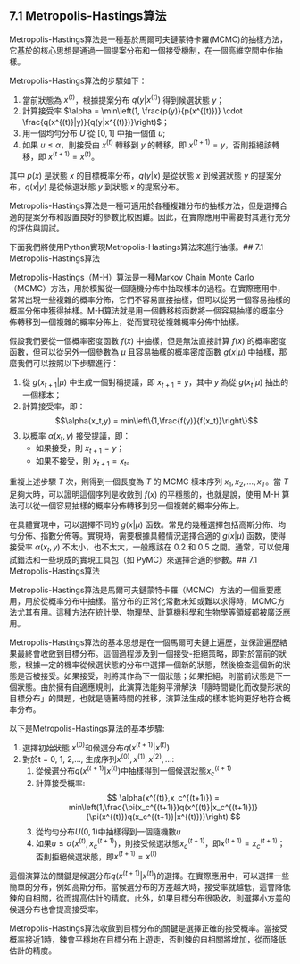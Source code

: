## 7.1 Metropolis-Hastings算法

Metropolis-Hastings算法是一種基於馬爾可夫鏈蒙特卡羅(MCMC)的抽樣方法，它基於的核心思想是通過一個提案分布和一個接受機制，在一個高維空間中作抽樣。

Metropolis-Hastings算法的步驟如下：

1. 當前狀態為 $x^{(t)}$，根據提案分布 $q(y|x^{(t)})$ 得到候選狀態 $y$；
2. 計算接受率 $\alpha = \min\left(1, \frac{p(y)}{p(x^{(t)})} \cdot \frac{q(x^{(t)}|y)}{q(y|x^{(t)})}\right)$；
3. 用一個均勻分布 $U$ 從 $[0,1]$ 中抽一個值 $u$;
4. 如果 $u \leq \alpha$，則接受由 $x^{(t)}$ 轉移到 $y$ 的轉移，即 $x^{(t+1)}=y$，否則拒絕該轉移，即 $x^{(t+1)}=x^{(t)}$。

其中 $p(x)$ 是狀態 $x$ 的目標概率分布，$q(y|x)$ 是從狀態 $x$ 到候選狀態 $y$ 的提案分布，$q(x|y)$ 是從候選狀態 $y$ 到狀態 $x$ 的提案分布。

Metropolis-Hastings算法是一種可適用於各種複雜分布的抽樣方法，但是選擇合適的提案分布和設置良好的參數比較困難。因此，在實際應用中需要對其進行充分的評估與調試。

下面我們將使用Python實現Metropolis-Hastings算法來進行抽樣。## 7.1 Metropolis-Hastings算法

Metropolis-Hastings（M-H）算法是一種Markov Chain Monte Carlo（MCMC）方法，用於模擬從一個隨機分佈中抽取樣本的過程。在實際應用中，常常出現一些複雜的概率分佈，它們不容易直接抽樣，但可以從另一個容易抽樣的概率分佈中獲得抽樣。M-H算法就是用一個轉移核函数將一個容易抽樣的概率分佈轉移到一個複雜的概率分佈上，從而實現從複雜概率分佈中抽樣。

假設我們要從一個概率密度函數 $f(x)$ 中抽樣，但是無法直接計算 $f(x)$ 的概率密度函數，但可以從另外一個參數為 $\mu$ 且容易抽樣的概率密度函數 $g(x|\mu)$ 中抽樣，那麼我們可以按照以下步驟進行：

1. 從 $g(x_{t+1}|\mu)$ 中生成一個對稱提議，即 $x_{t+1}=y$，其中 $y$ 為從 $g(x_t|\mu)$ 抽出的一個樣本；
2. 計算接受率，即：$$\alpha(x_t,y) = min\left\{1,\frac{f(y)}{f(x_t)}\right\}$$
3. 以概率 $\alpha(x_t,y)$ 接受提議，即：
	- 如果接受，則 $x_{t+1}=y$；
	- 如果不接受，則 $x_{t+1}=x_t$。

重複上述步驟 $T$ 次，則得到一個長度為 $T$ 的 MCMC 樣本序列 $x_1,x_2,...,x_T$。當 $T$ 足夠大時，可以證明這個序列是收斂到 $f(x)$ 的平穩態的，也就是說，使用 M-H 算法可以從一個容易抽樣的概率分佈轉移到另一個複雜的概率分佈上。

在具體實現中，可以選擇不同的 $g(x|\mu)$ 函数。常見的幾種選擇包括高斯分佈、均勻分佈、指數分佈等。實現時，需要根據具體情況選擇合適的 $g(x|\mu)$ 函数，使得接受率 $\alpha(x_t,y)$ 不太小，也不太大，一般應該在 0.2 和 0.5 之間。通常，可以使用試錯法和一些現成的實現工具包（如 PyMC）來選擇合適的參數。## 7.1 Metropolis-Hastings算法

Metropolis-Hastings算法是馬爾可夫鏈蒙特卡羅（MCMC）方法的一個重要應用，用於從概率分布中抽樣。當分布的正常化常數未知或難以求得時，MCMC方法尤其有用。這種方法在統計學、物理學、計算機科學和生物學等領域都被廣泛應用。

Metropolis-Hastings算法的基本思想是在一個馬爾可夫鏈上遍歷，並保證遍歷結果最終會收斂到目標分布。這個過程涉及到一個接受-拒絕策略，即對於當前的狀態，根據一定的機率從候選狀態的分布中選擇一個新的狀態，然後檢查這個新的狀態是否被接受。如果接受，則將其作為下一個狀態；如果拒絕，則當前狀態是下一個狀態。由於擁有自適應規則，此演算法能夠平滑解決「隨時間變化而改變形狀的目標分布」的問題，也就是隨著時間的推移，演算法生成的樣本能夠更好地符合概率分布。

以下是Metropolis-Hastings算法的基本步驟:

1. 選擇初始狀態 $x^{(0)}$和候選分布$q(x^{(t+1)}|x^{(t)})$
2. 對於t = 0, 1, 2,..., 生成序列$x^{(0)},x^{(1)},x^{(2)},...$:
	1. 從候選分布$q(x^{(t+1)}|x^{(t)})$中抽樣得到一個候選狀態$x_c^{(t+1)}$
	2. 計算接受概率:
		$$
		\alpha(x^{(t)},x_c^{(t+1)}) = min\left(1,\frac{\pi(x_c^{(t+1)})q(x^{(t)}|x_c^{(t+1)})}{\pi(x^{(t)})q(x_c^{(t+1)}|x^{(t)})}\right)
		$$
	3. 從均勻分布$U(0,1)$中抽樣得到一個隨機數$u$
	4. 如果$u\leq\alpha(x^{(t)},x_c^{(t+1)})$，則接受候選狀態$x_c^{(t+1)}$，即$x^{(t+1)}=x_c^{(t+1)}$；否則拒絕候選狀態，即$x^{(t+1)}=x^{(t)}$

這個演算法的關鍵是候選分布$q(x^{(t+1)}|x^{(t)})$的選擇。在實際應用中，可以選擇一些簡單的分布，例如高斯分布。當候選分布的方差越大時，接受率就越低，這會降低鍊的自相關，從而提高估計的精度。此外，如果目標分布很吸收，則選擇小方差的候選分布也會提高接受率。

Metropolis-Hastings算法收斂到目標分布的關鍵是選擇正確的接受概率。當接受概率接近1時，鍊會平穩地在目標分布上遊走，否則鍊的自相關將增加，從而降低估計的精度。
